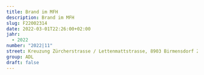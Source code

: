 ```yaml
---
title: Brand im MFH
description: Brand im MFH
slug: F22002314
date: 2022-03-01T22:26:00+02:00
jahr:
  - 2022
number: "2022|11"
street: Kreuzung Zürcherstrasse / Lettenmattstrasse, 8903 Birmensdorf ZH
group: ADL
draft: false
---
```

